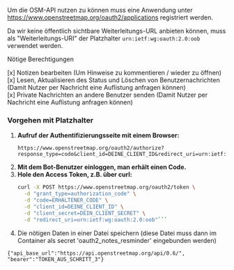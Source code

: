 Um die OSM-API nutzen zu können muss eine Anwendung unter https://www.openstreetmap.org/oauth2/applications registriert werden.

Da wir keine öffentlich sichtbare Weiterleitungs-URL anbieten können, muss als "Weiterleitungs-URI" der Platzhalter 
`
urn:ietf:wg:oauth:2.0:oob
`
verwendet werden.

Nötige Berechtigungen

[x] Notizen bearbeiten (Um Hinweise zu kommentieren / wieder zu öffnen) \
[x] Lesen, Aktualisieren des Status und Löschen von Benutzernachrichten (Damit Nutzer per Nachricht eine Auflistung anfragen können) \
[x] Private Nachrichten an andere Benutzer senden (Damit Nutzer per Nachricht eine Auflistung anfragen können)

### Vorgehen mit Platzhalter

1. **Aufruf der Authentifizierungsseite mit einem Browser:**
   ```plaintext
   https://www.openstreetmap.org/oauth2/authorize?response_type=code&client_id=DEINE_CLIENT_ID&redirect_uri=urn:ietf:wg:oauth:2.0:oob&scope=write_notes+consume_messages+send_messages
   ```
2. **Mit dem Bot-Benutzer einloggen, man erhält einen Code.**
3. **Hole den Access Token, z.B. über curl:**
   ```bash
   curl -X POST https://www.openstreetmap.org/oauth2/token \
     -d "grant_type=authorization_code" \
     -d "code=ERHALTENER_CODE" \
     -d "client_id=DEINE_CLIENT_ID" \
     -d "client_secret=DEIN_CLIENT_SECRET" \
     -d "redirect_uri=urn:ietf:wg:oauth:2.0:oob"```

4. Die nötigen Daten in einer Datei speichern (diese Datei muss dann im Container als secret 'oauth2_notes_resminder' eingebunden werden)
```plaintext
{"api_base_url":"https://api.openstreetmap.org/api/0.6/",
"bearer":"TOKEN_AUS_SCHRITT_3"}

